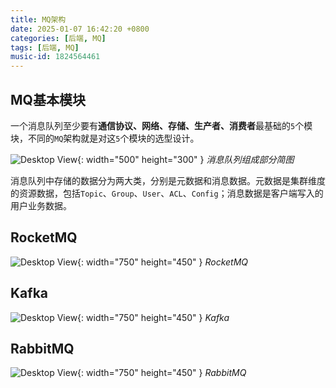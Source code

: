 ```yaml
---
title: MQ架构
date: 2025-01-07 16:42:20 +0800
categories: [后端, MQ]
tags: [后端, MQ]
music-id: 1824564461
---
```


## **MQ基本模块**

一个消息队列至少要有**通信协议、网络、存储、生产者、消费者**最基础的`5`个模块，不同的`MQ`架构就是对这`5`个模块的选型设计。

![Desktop View](/assets/img/20250107/MQArchitect.png){: width="500" height="300" }
_消息队列组成部分简图_

消息队列中存储的数据分为两大类，分别是元数据和消息数据。元数据是集群维度的资源数据，包括`Topic`、`Group`、`User`、`ACL`、`Config`；消息数据是客户端写入的用户业务数据。

## **RocketMQ**

![Desktop View](/assets/img/20250107/RocketMQArchitect.png){: width="750" height="450" }
_RocketMQ_

## **Kafka**

![Desktop View](/assets/img/20250107/KafkaArchitect.png){: width="750" height="450" }
_Kafka_

## **RabbitMQ**

![Desktop View](/assets/img/20250107/RabbitMQArchitect.png){: width="750" height="450" }
_RabbitMQ_
